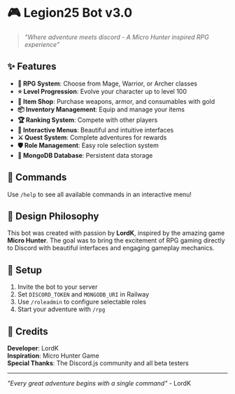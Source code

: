 # 🎮 Legion25 Bot v3.0

> *"Where adventure meets discord - A Micro Hunter inspired RPG experience"*

## ✨ Features

- **🏹 RPG System**: Choose from Mage, Warrior, or Archer classes
- **⭐ Level Progression**: Evolve your character up to level 100
- **🛒 Item Shop**: Purchase weapons, armor, and consumables with gold
- **📦 Inventory Management**: Equip and manage your items
- **🏆 Ranking System**: Compete with other players
- **🎯 Interactive Menus**: Beautiful and intuitive interfaces
- **⚔️ Quest System**: Complete adventures for rewards
- **🛡️ Role Management**: Easy role selection system
- **💾 MongoDB Database**: Persistent data storage

## 🎲 Commands

Use `/help` to see all available commands in an interactive menu!

## 🎨 Design Philosophy

This bot was created with passion by **LordK**, inspired by the amazing game **Micro Hunter**. The goal was to bring the excitement of RPG gaming directly to Discord with beautiful interfaces and engaging gameplay mechanics.

## 🚀 Setup

1. Invite the bot to your server
2. Set `DISCORD_TOKEN` and `MONGODB_URI` in Railway
3. Use `/roleadmin` to configure selectable roles
4. Start your adventure with `/rpg`

## 🎯 Credits

**Developer**: LordK  
**Inspiration**: Micro Hunter Game  
**Special Thanks**: The Discord.js community and all beta testers

---

*"Every great adventure begins with a single command"* - LordK